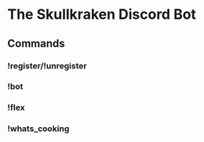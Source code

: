 # The Skullkraken Discord Bot

## Commands

### !register/!unregister

### !bot

### !flex

### !whats_cooking